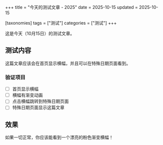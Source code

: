 +++
title = "今天的测试文章 - 2025"
date = 2025-10-15
updated = 2025-10-15

[taxonomies]
tags = ["测试"]
categories = ["测试"]
+++

这是今天（10月15日）的测试文章。

<!-- more -->

## 测试内容

这篇文章应该会在首页显示横幅，并且可以在特殊日期页面看到。

### 验证项目

- [ ] 首页显示横幅
- [ ] 横幅有渐变动画
- [ ] 点击横幅跳转到特殊日期页面
- [ ] 特殊日期页面显示这篇文章

## 效果

如果一切正常，你应该能看到一个漂亮的粉色渐变横幅！

